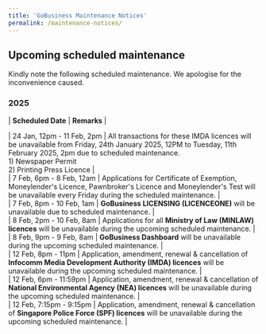 ```yaml
---
title: 'GoBusiness Maintenance Notices'
permalink: /maintenance-notices/
---
```


## Upcoming scheduled maintenance

Kindly note the following scheduled maintenance. We apologise for the inconvenience caused. 


### 2025 

| **Scheduled Date** | **Remarks** |  



| 24 Jan, 12pm - 11 Feb, 2pm | All transactions for these IMDA licences will be unavailable from Friday, 24th January 2025, 12PM to Tuesday, 11th February 2025, 2pm due to scheduled maintenance.<br>1) Newspaper Permit<br>2) Printing Press Licence |  
| 7 Feb, 6pm - 8 Feb, 12am | Applications for Certificate of Exemption, Moneylender's Licence, Pawnbroker's Licence and Moneylender's Test will be unavailable every Friday during the scheduled maintenance. |    
| 7 Feb, 8pm - 10 Feb, 1am | **GoBusiness LICENSING (LICENCEONE)** will be unavailable due to scheduled maintenance. |   
| 8 Feb, 2pm - 10 Feb, 8am | Applications for all **Ministry of Law (MINLAW) licences** will be unavailable during the upcoming scheduled maintenance. |       
| 8 Feb, 9pm - 9 Feb, 8am | **GoBusiness Dashboard** will be unavailable during the upcoming scheduled maintenance. |       
| 12 Feb, 8pm - 11pm | Application, amendment, renewal & cancellation of **Infocomm Media Development Authority (IMDA) licences** will be unavailable during the upcoming scheduled maintenance. |   
| 12 Feb, 6pm - 11:59pm | Application, amendment, renewal & cancellation of **National Environmental Agency (NEA) licences** will be unavailable during the upcoming scheduled maintenance. |       
| 12 Feb, 7:15pm - 9:15pm | Application, amendment, renewal & cancellation of **Singapore Police Force (SPF) licences** will be unavailable during the upcoming scheduled maintenance. |     



<script src="/jquery/jquery.min.js"></script> <script src="/jquery/resize-tables.js"></script>
